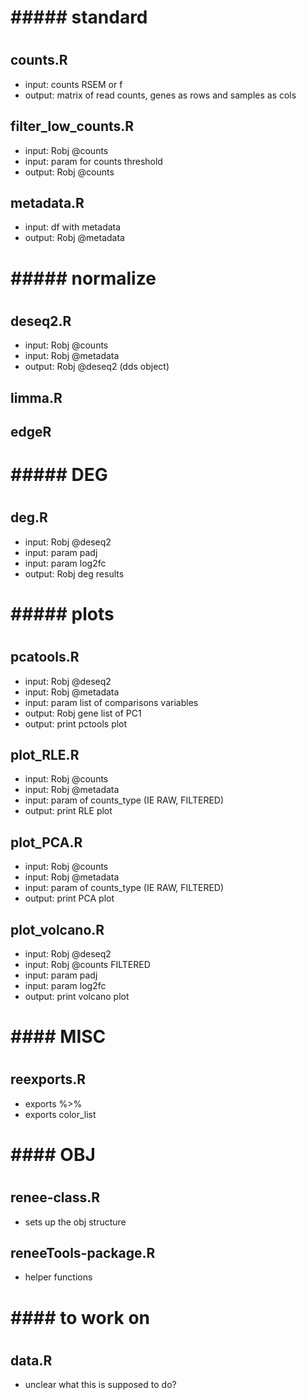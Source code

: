 # ################################################################
# ##### standard
# ################################################################
## counts.R
- input: counts RSEM or f
- output: matrix of read counts, genes as rows and samples as cols

## filter_low_counts.R
- input: Robj @counts
- input: param for counts threshold
- output: Robj @counts

## metadata.R
- input: df with metadata
- output: Robj @metadata

# ################################################################
# ##### normalize
# ################################################################
## deseq2.R
- input: Robj @counts 
- input: Robj @metadata
- output: Robj @deseq2 (dds object)

## limma.R

## edgeR


# ################################################################
# ##### DEG
# ################################################################
## deg.R
- input: Robj @deseq2
- input: param padj
- input: param log2fc
- output: Robj deg results

# ################################################################
# ##### plots
# ################################################################
## pcatools.R
- input: Robj @deseq2
- input: Robj @metadata
- input: param list of comparisons variables
- output: Robj gene list of PC1
- output: print pctools plot

## plot_RLE.R
- input: Robj @counts
- input: Robj @metadata
- input: param of counts_type (IE RAW, FILTERED)
- output: print RLE plot

## plot_PCA.R
- input: Robj @counts
- input: Robj @metadata
- input: param of counts_type (IE RAW, FILTERED)
- output: print PCA plot

## plot_volcano.R
- input: Robj @deseq2
- input: Robj @counts FILTERED
- input: param padj
- input: param log2fc
- output: print volcano plot

# ################################################################
# #### MISC
# ################################################################
## reexports.R
- exports %>%
- exports color_list

# ################################################################
# #### OBJ
# ################################################################
## renee-class.R
- sets up the obj structure

## reneeTools-package.R
- helper functions

# ################################################################
# #### to work on 
# ################################################################
## data.R
- unclear what this is supposed to do?
